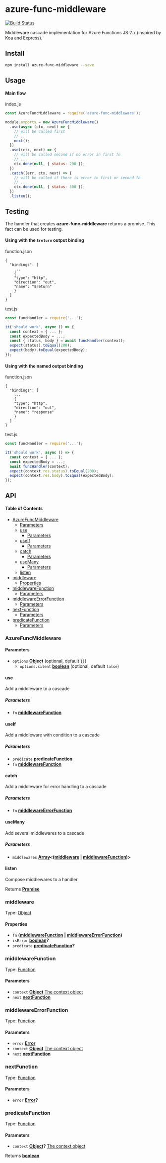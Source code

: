 # azure-func-middleware

[![Build Status](https://travis-ci.com/safer-bwd/azure-func-middleware.svg?branch=master)](https://travis-ci.com/safer-bwd/azure-func-middleware)

Middleware cascade implementation for Azure Functions JS 2.x (inspired by Koa and Express).

## Install

```sh
npm install azure-func-middleware --save
```

## Usage

#### Main flow

index.js

```javascript
const AzureFuncMiddleware = require('azure-func-middleware');

module.exports = new AzureFuncMiddleware()
  .use(async (ctx, next) => {
    // will be called first
    // ...
    next();
  })
  .use((ctx, next) => {
    // will be called second if no error in first fn
    // ...
    ctx.done(null, { status: 200 });
  })
  .catch((err, ctx, next) => {
    // will be called if there is error in first or second fn
    // ...
    ctx.done(null, { status: 500 });
  })
  .listen();
```

## Testing

The handler that creates **azure-func-middleware** returns a promise. This fact can be used for testing.

#### Using with the `$return` output binding

function.json

```
{
  "bindings": [
    ...
    {
    "type": "http",
    "direction": "out",
    "name": "$return"
    }
  ]
}
```

test.js

```javascript
const funcHandler = require('...');

it('should work', async () => {
  const context = { ... };
  const expectedBody = ...;
  const { status, body } = await funcHandler(context);
  expect(status).toEqual(200);
  expect(body).toEqual(expectedBody);
});
```

#### Using with the named output binding

function.json

```
{
  "bindings": [
    ...
    {
    "type": "http",
    "direction": "out",
    "name": "response"
    }
  ]
}
```

test.js

```javascript
const funcHandler = require('...');

it('should work', async () => {
  const context = { ... };
  const expectedBody = ...;
  await funcHandler(context);
  expect(context.res.status).toEqual(200);
  expect(context.res.body).toEqual(expectedBody);
});
```

## API

<!-- Generated by documentation.js. Update this documentation by updating the source code. -->

#### Table of Contents

-   [AzureFuncMiddleware](#azurefuncmiddleware)
    -   [Parameters](#parameters)
    -   [use](#use)
        -   [Parameters](#parameters-1)
    -   [useIf](#useif)
        -   [Parameters](#parameters-2)
    -   [catch](#catch)
        -   [Parameters](#parameters-3)
    -   [useMany](#usemany)
        -   [Parameters](#parameters-4)
    -   [listen](#listen)
-   [middleware](#middleware)
    -   [Properties](#properties)
-   [middlewareFunction](#middlewarefunction)
    -   [Parameters](#parameters-5)
-   [middlewareErrorFunction](#middlewareerrorfunction)
    -   [Parameters](#parameters-6)
-   [nextFunction](#nextfunction)
    -   [Parameters](#parameters-7)
-   [predicateFunction](#predicatefunction)
    -   [Parameters](#parameters-8)

### AzureFuncMiddleware

#### Parameters

-   `options` **[Object](https://developer.mozilla.org/docs/Web/JavaScript/Reference/Global_Objects/Object)**  (optional, default `{}`)
    -   `options.silent` **[boolean](https://developer.mozilla.org/docs/Web/JavaScript/Reference/Global_Objects/Boolean)**  (optional, default `false`)

#### use

Add a middleware to a cascade

##### Parameters

-   `fn` **[middlewareFunction](#middlewarefunction)** 

#### useIf

Add a middleware with condition to a cascade

##### Parameters

-   `predicate` **[predicateFunction](#predicatefunction)** 
-   `fn` **[middlewareFunction](#middlewarefunction)** 

#### catch

Add a middleware for error handling to a cascade

##### Parameters

-   `fn` **[middlewareErrorFunction](#middlewareerrorfunction)** 

#### useMany

Add several middlewares to a cascade

##### Parameters

-   `middlewares` **[Array](https://developer.mozilla.org/docs/Web/JavaScript/Reference/Global_Objects/Array)&lt;([middleware](#middleware) \| [middlewareFunction](#middlewarefunction))>** 

#### listen

Compose middlewares to a handler

Returns **[Promise](https://developer.mozilla.org/docs/Web/JavaScript/Reference/Global_Objects/Promise)** 

### middleware

Type: [Object](https://developer.mozilla.org/docs/Web/JavaScript/Reference/Global_Objects/Object)

#### Properties

-   `fn` **([middlewareFunction](#middlewarefunction) \| [middlewareErrorFunction](#middlewareerrorfunction))** 
-   `isError` **[boolean](https://developer.mozilla.org/docs/Web/JavaScript/Reference/Global_Objects/Boolean)?** 
-   `predicate` **[predicateFunction](#predicatefunction)?** 

### middlewareFunction

Type: [Function](https://developer.mozilla.org/docs/Web/JavaScript/Reference/Statements/function)

#### Parameters

-   `context` **[Object](https://developer.mozilla.org/docs/Web/JavaScript/Reference/Global_Objects/Object)** [The context object](https://docs.microsoft.com/en-us/azure/azure-functions/functions-reference-node#context-object)
-   `next` **[nextFunction](#nextfunction)** 

### middlewareErrorFunction

Type: [Function](https://developer.mozilla.org/docs/Web/JavaScript/Reference/Statements/function)

#### Parameters

-   `error` **[Error](https://developer.mozilla.org/docs/Web/JavaScript/Reference/Global_Objects/Error)** 
-   `context` **[Object](https://developer.mozilla.org/docs/Web/JavaScript/Reference/Global_Objects/Object)** [The context object](https://docs.microsoft.com/en-us/azure/azure-functions/functions-reference-node#context-object)
-   `next` **[nextFunction](#nextfunction)** 

### nextFunction

Type: [Function](https://developer.mozilla.org/docs/Web/JavaScript/Reference/Statements/function)

#### Parameters

-   `error` **[Error](https://developer.mozilla.org/docs/Web/JavaScript/Reference/Global_Objects/Error)?** 

### predicateFunction

Type: [Function](https://developer.mozilla.org/docs/Web/JavaScript/Reference/Statements/function)

#### Parameters

-   `context` **[Object](https://developer.mozilla.org/docs/Web/JavaScript/Reference/Global_Objects/Object)?** [The context object](https://docs.microsoft.com/en-us/azure/azure-functions/functions-reference-node#context-object)

Returns **[boolean](https://developer.mozilla.org/docs/Web/JavaScript/Reference/Global_Objects/Boolean)** 
